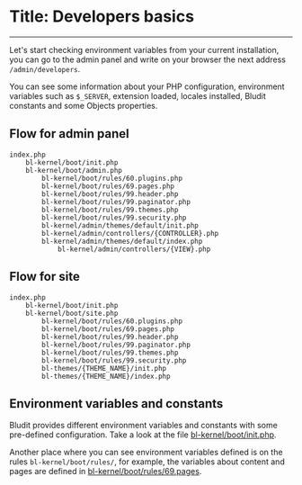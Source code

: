 # Title: Developers basics
<!-- Position: 1 -->
---
Let's start checking environment variables from your current installation, you can go to the admin panel and write on your browser the next address `/admin/developers`.

You can see some information about your PHP configuration, environment variables such as `$_SERVER`, extension loaded, locales installed, Bludit constants and some Objects properties.

## Flow for admin panel
```
index.php
	bl-kernel/boot/init.php
	bl-kernel/boot/admin.php
		bl-kernel/boot/rules/60.plugins.php
		bl-kernel/boot/rules/69.pages.php
		bl-kernel/boot/rules/99.header.php
		bl-kernel/boot/rules/99.paginator.php
		bl-kernel/boot/rules/99.themes.php
		bl-kernel/boot/rules/99.security.php
		bl-kernel/admin/themes/default/init.php
		bl-kernel/admin/controllers/{CONTROLLER}.php
		bl-kernel/admin/themes/default/index.php
			bl-kernel/admin/controllers/{VIEW}.php
```

## Flow for site
```
index.php
	bl-kernel/boot/init.php
	bl-kernel/boot/site.php
		bl-kernel/boot/rules/60.plugins.php
		bl-kernel/boot/rules/69.pages.php
		bl-kernel/boot/rules/99.header.php
		bl-kernel/boot/rules/99.paginator.php
		bl-kernel/boot/rules/99.themes.php
		bl-kernel/boot/rules/99.security.php
		bl-themes/{THEME_NAME}/init.php
		bl-themes/{THEME_NAME}/index.php
```

## Environment variables and constants
Bludit provides different environment variables and constants with some pre-defined configuration. Take a look at the file [bl-kernel/boot/init.php](https://github.com/bludit/bludit/blob/master/bl-kernel/boot/init.php).

Another place where you can see environment variables defined is on the rules `bl-kernel/boot/rules/`, for example, the variables about content and pages are defined in [bl-kernel/boot/rules/69.pages](https://github.com/bludit/bludit/blob/master/bl-kernel/boot/init.php).